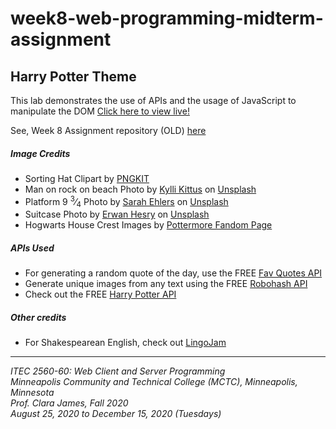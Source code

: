 # week8-web-programming-midterm-assignment

<h2>Harry Potter Theme</h2>
This lab demonstrates the use of APIs and the usage of JavaScript to manipulate the DOM

<a href="https://myverdict.github.io/week8-web-programming-midterm-assignment/index.html">
  Click here to view live!
</a>

<p>
  See, Week 8 Assignment repository (OLD)
  <a href="https://github.com/myverdict/ITEC-week8-midterm-project">here</a>
</p>

<h5>Image Credits</h5>
<ul>
  <li>
    Sorting Hat Clipart by <a href="https://www.pngkit.com/view/u2r5r5o0i1u2q8w7_harry-potter-hat-png-clipart-sorting-hat-harry/">PNGKIT</a>
  </li>
  <li>
    Man on rock on beach Photo by <a href="https://unsplash.com/@kyllik?utm_source=unsplash&amp;utm_medium=referral&amp;utm_content=creditCopyText">Kylli Kittus</a>
    on <a href="https://unsplash.com/s/photos/immigrant?utm_source=unsplash&amp;utm_medium=referral&amp;utm_content=creditCopyText">Unsplash</a>
  </li>
  <li>
    Platform 9 <sup>3</sup>&frasl;<sub>4</sub> Photo by
    <a href="https://unsplash.com/@saz86?utm_source=unsplash&amp;utm_medium=referral&amp;utm_content=creditCopyText">Sarah Ehlers</a>
    on <a href="https://unsplash.com/s/photos/platform-harry-potter?utm_source=unsplash&amp;utm_medium=referral&amp;utm_content=creditCopyText">Unsplash</a>
  </li>
  <li>
    Suitcase Photo by <a href="https://unsplash.com/@erwanhesry?utm_source=unsplash&amp;utm_medium=referral&amp;utm_content=creditCopyText">Erwan Hesry</a>
    on <a href="https://unsplash.com/collections/10446860/harry-potter?utm_source=unsplash&amp;utm_medium=referral&amp;utm_content=creditCopyText">Unsplash</a>
  </li>
  <li>
    Hogwarts House Crest Images by
    <a href="https://pottermore.fandom.com/wiki/Houses">Pottermore Fandom Page</a>
  </li>
</ul>

<h5>APIs Used</h5>
<ul>
  <li>
    For generating a random quote of the day, use the FREE
    <a href="https://favqs.com/api/qotd">Fav Quotes API</a>
  </li>
  <li>
    Generate unique images from any text using the FREE
    <a href="https://robohash.org/">Robohash API</a>
  </li>
  <li>
    Check out the FREE
    <a href="https://hp-api.herokuapp.com/">Harry Potter API</a>
  </li>
</ul>

<h5>Other credits</h5>
<ul>
  <li>
    For Shakespearean English, check out
    <a href="https://lingojam.com/EnglishtoShakespearean">LingoJam</a>
  </li>
</ul>

<hr />

<p>
  <i>
    ITEC 2560-60: Web Client and Server Programming
    <br />
    Minneapolis Community and Technical College (MCTC), Minneapolis, Minnesota
    <br />
    Prof. Clara James, Fall 2020
    <br />
    August 25, 2020 to December 15, 2020 (Tuesdays)
  </i>
</p>
